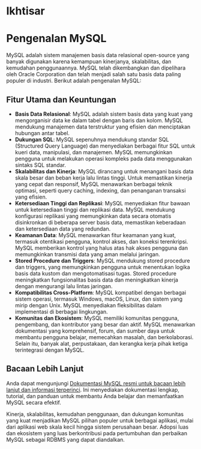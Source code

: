 # Ikhtisar

# Pengenalan MySQL

MySQL adalah sistem manajemen basis data relasional open-source yang banyak digunakan karena kemampuan kinerjanya, skalabilitas, dan kemudahan penggunaannya. MySQL telah dikembangkan dan dipelihara oleh Oracle Corporation dan telah menjadi salah satu basis data paling populer di industri. Berikut adalah pengenalan MySQL:

## Fitur Utama dan Keuntungan

- **Basis Data Relasional**: MySQL adalah sistem basis data yang kuat yang mengorganisir data ke dalam tabel dengan baris dan kolom. MySQL mendukung manajemen data terstruktur yang efisien dan menciptakan hubungan antar tabel.
- **Dukungan SQL**: MySQL sepenuhnya mendukung standar SQL (Structured Query Language) dan menyediakan berbagai fitur SQL untuk kueri data, manipulasi, dan manajemen. MySQL memungkinkan pengguna untuk melakukan operasi kompleks pada data menggunakan sintaks SQL standar.
- **Skalabilitas dan Kinerja**: MySQL dirancang untuk menangani basis data skala besar dan beban kerja lalu lintas tinggi. Untuk memastikan kinerja yang cepat dan responsif, MySQL menawarkan berbagai teknik optimasi, seperti query caching, indexing, dan penanganan transaksi yang efisien.
- **Ketersediaan Tinggi dan Replikasi**: MySQL menyediakan fitur bawaan untuk ketersediaan tinggi dan replikasi data. MySQL mendukung konfigurasi replikasi yang memungkinkan data secara otomatis disinkronkan di beberapa server basis data, memastikan keberadaan dan ketersediaan data yang redundan.
- **Keamanan Data**: MySQL menawarkan fitur keamanan yang kuat, termasuk otentikasi pengguna, kontrol akses, dan koneksi terenkripsi. MySQL memberikan kontrol yang halus atas hak akses pengguna dan memungkinkan transmisi data yang aman melalui jaringan.
- **Stored Procedure dan Triggers**: MySQL mendukung stored procedure dan triggers, yang memungkinkan pengguna untuk menentukan logika basis data kustom dan mengotomatisasi tugas. Stored procedure meningkatkan fungsionalitas basis data dan meningkatkan kinerja dengan mengurangi lalu lintas jaringan.
- **Kompatibilitas Cross-Platform**: MySQL kompatibel dengan berbagai sistem operasi, termasuk Windows, macOS, Linux, dan sistem yang mirip dengan Unix. MySQL menyediakan fleksibilitas dalam implementasi di berbagai lingkungan.
- **Komunitas dan Ekosistem**: MySQL memiliki komunitas pengguna, pengembang, dan kontributor yang besar dan aktif. MySQL menawarkan dokumentasi yang komprehensif, forum, dan sumber daya untuk membantu pengguna belajar, memecahkan masalah, dan berkolaborasi. Selain itu, banyak alat, perpustakaan, dan kerangka kerja pihak ketiga terintegrasi dengan MySQL.

## Bacaan Lebih Lanjut

Anda dapat mengunjungi [Dokumentasi MySQL resmi untuk bacaan lebih lanjut dan informasi terperinci](https://dev.mysql.com/doc/). Ini menyediakan dokumentasi lengkap, tutorial, dan panduan untuk membantu Anda belajar dan memanfaatkan MySQL secara efektif.

Kinerja, skalabilitas, kemudahan penggunaan, dan dukungan komunitas yang kuat menjadikan MySQL pilihan populer untuk berbagai aplikasi, mulai dari aplikasi web skala kecil hingga sistem perusahaan besar. Adopsi luas dan ekosistem yang luas berkontribusi pada pertumbuhan dan perbaikan MySQL sebagai RDBMS yang dapat diandalkan.
